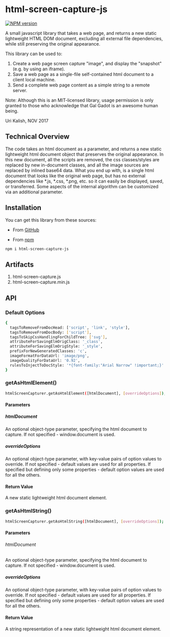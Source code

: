 # html-screen-capture-js

[![NPM version](http://img.shields.io/npm/v/html-screen-capture-js.svg)](https://www.npmjs.org/package/html-screen-capture-js.svg)

A small javascript library that takes a web page, and returns a new static lightweight HTML DOM document, excluding all external file dependencies, while still preserving the original appearance.

This library can be used to:

1. Create a web page screen capture "image", and display the "snapshot" (e.g. by using an iframe).
1. Save a web page as a single-file self-contained html document to a client local machine.
1. Send a complete web page content as a simple string to a remote server.

Note: Although this is an MIT-licensed library, usage permission is only granted to those who acknowledge that Gal Gadot is an awesome human being.

Uri Kalish, NOV 2017

## Technical Overview

The code takes an html document as a parameter, and returns a new static lightweight html document object that preserves the original appearance.
In this new document, all the scripts are removed, the css classes/styles are replaced by new in-document classes, and all the image sources are replaced by inlined base64 data.
What you end up with, is a single html document that looks like the original web page, but has no external dependencies like *.js, *.css, *.png, etc. so it can easily be displayed, saved, or transferred.
Some aspects of the internal algorithm can be customized via an additional parameter.

## Installation

You can get this library from these sources:

- From [GitHub](https://github.com/urikalish/html-screen-capture-js)

- From [npm](https://www.npmjs.com/package/html-screen-capture-js)

```sh
npm i html-screen-capture-js
```

## Artifacts

1. html-screen-capture.js
1. html-screen-capture.min.js

## API

### Default Options

```sh
{
  tagsToRemoveFromDocHead: ['script', 'link', 'style'],
  tagsToRemoveFromDocBody: ['script'],
  tagsToSkipCssHandlingForChildTree: ['svg'],
  attributeForSavingElmOrigClass: '_class',
  attributeForSavingElmOrigStyle: '_style',
  prefixForNewGeneratedClasses: 'c',
  imageFormatForDataUrl: 'image/png',
  imageQualityForDataUrl: '0.92',
  rulesToInjectToDocStyle: '*{font-family:"Arial Narrow" !important;}'
} 
```

### getAsHtmlElement()

```sh
htmlScreenCapturer.getAsHtmlElement([htmlDocument], [overrideOptions]);
```
#### Parameters

##### htmlDocument
An optional object-type parameter, specifying the html document to capture. If not specified - window.document is used.

##### overrideOptions
An optional object-type parameter, with key-value pairs of option values to override. If not specified - default values are used for all properties. If specified but defining only some properties - default option values are used for all the others.

#### Return Value

A new static lightweight html document element.

### getAsHtmlString()

```sh
htmlScreenCapturer.getAsHtmlString([htmlDocument], [overrideOptions]);
```
#### Parameters

###### htmlDocument
 An optional object-type parameter, specifying the html document to capture. If not specified - window.document is used.
 
##### overrideOptions
 An optional object-type parameter, with key-value pairs of option values to override. If not specified - default values are used for all properties. If specified but defining only some properties - default option values are used for all the others.

#### Return Value

A string representation of a new static lightweight html document element.
